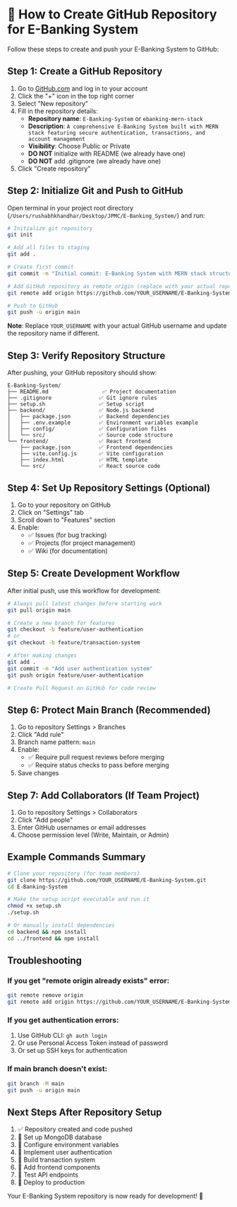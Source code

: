 # 🚀 How to Create GitHub Repository for E-Banking System

Follow these steps to create and push your E-Banking System to GitHub:

## Step 1: Create a GitHub Repository

1. Go to [GitHub.com](https://github.com) and log in to your account
2. Click the "+" icon in the top right corner
3. Select "New repository"
4. Fill in the repository details:
   - **Repository name**: `E-Banking-System` or `ebanking-mern-stack`
   - **Description**: `A comprehensive E-Banking System built with MERN stack featuring secure authentication, transactions, and account management`
   - **Visibility**: Choose Public or Private
   - **DO NOT** initialize with README (we already have one)
   - **DO NOT** add .gitignore (we already have one)
5. Click "Create repository"

## Step 2: Initialize Git and Push to GitHub

Open terminal in your project root directory (`/Users/rushabhkhandhar/Desktop/JPMC/E-Banking_System/`) and run:

```bash
# Initialize git repository
git init

# Add all files to staging
git add .

# Create first commit
git commit -m "Initial commit: E-Banking System with MERN stack structure"

# Add GitHub repository as remote origin (replace with your actual repo URL)
git remote add origin https://github.com/YOUR_USERNAME/E-Banking-System.git

# Push to GitHub
git push -u origin main
```

**Note**: Replace `YOUR_USERNAME` with your actual GitHub username and update the repository name if different.

## Step 3: Verify Repository Structure

After pushing, your GitHub repository should show:

```
E-Banking-System/
├── README.md                 ✅ Project documentation
├── .gitignore               ✅ Git ignore rules
├── setup.sh                 ✅ Setup script
├── backend/                 ✅ Node.js backend
│   ├── package.json         ✅ Backend dependencies
│   ├── .env.example         ✅ Environment variables example
│   ├── config/              ✅ Configuration files
│   └── src/                 ✅ Source code structure
└── frontend/                ✅ React frontend
    ├── package.json         ✅ Frontend dependencies
    ├── vite.config.js       ✅ Vite configuration
    ├── index.html           ✅ HTML template
    └── src/                 ✅ React source code
```

## Step 4: Set Up Repository Settings (Optional)

1. Go to your repository on GitHub
2. Click on "Settings" tab
3. Scroll down to "Features" section
4. Enable:
   - ✅ Issues (for bug tracking)
   - ✅ Projects (for project management)
   - ✅ Wiki (for documentation)

## Step 5: Create Development Workflow

After initial push, use this workflow for development:

```bash
# Always pull latest changes before starting work
git pull origin main

# Create a new branch for features
git checkout -b feature/user-authentication
# or
git checkout -b feature/transaction-system

# After making changes
git add .
git commit -m "Add user authentication system"
git push origin feature/user-authentication

# Create Pull Request on GitHub for code review
```

## Step 6: Protect Main Branch (Recommended)

1. Go to repository Settings > Branches
2. Click "Add rule"
3. Branch name pattern: `main`
4. Enable:
   - ✅ Require pull request reviews before merging
   - ✅ Require status checks to pass before merging
5. Save changes

## Step 7: Add Collaborators (If Team Project)

1. Go to repository Settings > Collaborators
2. Click "Add people"
3. Enter GitHub usernames or email addresses
4. Choose permission level (Write, Maintain, or Admin)

## Example Commands Summary

```bash
# Clone your repository (for team members)
git clone https://github.com/YOUR_USERNAME/E-Banking-System.git
cd E-Banking-System

# Make the setup script executable and run it
chmod +x setup.sh
./setup.sh

# Or manually install dependencies
cd backend && npm install
cd ../frontend && npm install
```

## Troubleshooting

### If you get "remote origin already exists" error:
```bash
git remote remove origin
git remote add origin https://github.com/YOUR_USERNAME/E-Banking-System.git
```

### If you get authentication errors:
1. Use GitHub CLI: `gh auth login`
2. Or use Personal Access Token instead of password
3. Or set up SSH keys for authentication

### If main branch doesn't exist:
```bash
git branch -M main
git push -u origin main
```

## Next Steps After Repository Setup

1. ✅ Repository created and code pushed
2. 🔄 Set up MongoDB database
3. 🔄 Configure environment variables
4. 🔄 Implement user authentication
5. 🔄 Build transaction system
6. 🔄 Add frontend components
7. 🔄 Test API endpoints
8. 🔄 Deploy to production

Your E-Banking System repository is now ready for development! 🎉
